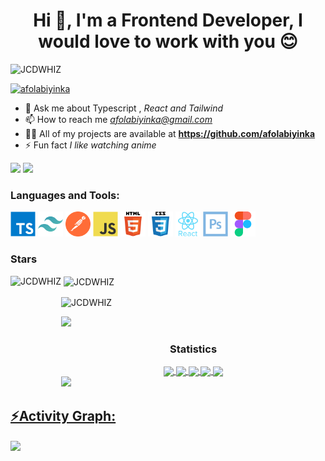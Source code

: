 <!-- <img src="https://raw.githubusercontent.com/BEPb/BEPb/5c63fa170d1cbbb0b1974f05a3dbe6aca3f5b7f3/assets/Bottom_up.svg" width="100%" /> -->
<h1 align="center">Hi 👋, I'm a Frontend Developer,  I would love to work with you 😊</h1>
<p align="left"> <img src="https://komarev.com/ghpvc/?username=afolabiyinka&label=Profile%20views&color=0e75b6&style=flat" alt="JCDWHIZ" /> </p>

<p align="left"> <a href="https://github.com/ryo-ma/github-profile-trophy"><img src="https://github-profile-trophy.vercel.app/?username=afolabiyinka&theme=algolia" alt="afolabiyinka" /></a> </p>

- 💬 Ask me about Typescript , *React and Tailwind*
- 📫 How to reach me *afolabiyinka@gmail.com*
- 👨‍💻 All of my projects are available at **https://github.com/afolabiyinka**
- ⚡ Fun fact *I like watching anime*

<div> <a href="https://github.com/afolabiyinka" target="_blank"><img src="https://img.shields.io/badge/GitHub-100000?style=for-the-badge&logo=github&logoColor=white" target="_blank"></a>
<a href = "mailto:afolabiyinka@gmail.com"><img src="https://img.shields.io/badge/-Gmail-%23333?style=for-the-badge&logo=gmail&logoColor=white" target="_blank"></a>
</div><h3 align="left">Languages and Tools:</h3>
<p align="left">

<img src="https://raw.githubusercontent.com/teamedwardforever/Readme-Generator/71f25dd8b98329b168142a6b782a107b75eab178/svg/Skills/Languages/typescript-original.svg" alt="Typescript" width="40" height="40"/>
<img src="https://raw.githubusercontent.com/teamedwardforever/Readme-Generator/71f25dd8b98329b168142a6b782a107b75eab178/svg/Skills/Frontend/tailwindcss-icon.svg" alt="Tailwindcss" width="40" height="40"/>
<img src="https://raw.githubusercontent.com/teamedwardforever/Readme-Generator/71f25dd8b98329b168142a6b782a107b75eab178/svg/Skills/Software/getpostman-icon.svg" alt="Postman" width="40" height="40"/>
<img src="https://raw.githubusercontent.com/teamedwardforever/Readme-Generator/71f25dd8b98329b168142a6b782a107b75eab178/svg/Skills/Languages/javascript-original.svg" alt="Javascript" width="40" height="40"/>
<img src="https://raw.githubusercontent.com/teamedwardforever/Readme-Generator/71f25dd8b98329b168142a6b782a107b75eab178/svg/Skills/Frontend/html5-original-wordmark.svg" alt="HTML" width="40" height="40"/>
<img src="https://raw.githubusercontent.com/teamedwardforever/Readme-Generator/71f25dd8b98329b168142a6b782a107b75eab178/svg/Skills/Frontend/css3-original-wordmark.svg" alt="Css" width="40" height="40"/>
<img src="https://raw.githubusercontent.com/teamedwardforever/Readme-Generator/71f25dd8b98329b168142a6b782a107b75eab178/svg/Skills/Frontend/react-original-wordmark.svg" alt="React" width="40" height="40"/>
<img src="https://raw.githubusercontent.com/teamedwardforever/Readme-Generator/71f25dd8b98329b168142a6b782a107b75eab178/svg/Skills/Software/photoshop-line.svg" alt="Photoshop" width="40" height="40"/>
<img src="https://raw.githubusercontent.com/teamedwardforever/Readme-Generator/71f25dd8b98329b168142a6b782a107b75eab178/svg/Skills/Software/figma-icon.svg" alt="Figma" width="40" height="40"/>
</p>

<h3 align="left">Stars</h3>
<img align="left" height="180em" src="https://github-readme-stats.vercel.app/api/top-langs/?username=afolabiyinka&layout=compact&theme=tokyonight" alt=JCDWHIZ />

<p>&nbsp;<img align="center" height="180em" src="https://github-readme-stats.vercel.app/api?username=afolabiyinka&show_icons=true&locale=en&theme=tokyonight" alt="JCDWHIZ" /></p>

<p><img align="center" height="180em" src="https://github-readme-streak-stats.herokuapp.com/?user=afolabiyinka&theme=tokyonight" alt="JCDWHIZ" /></p>

<img src="https://user-images.githubusercontent.com/73097560/115834477-dbab4500-a447-11eb-908a-139a6edaec5c.gif"><h3 align="center">Statistics</h3>
<div align="center">
<a href="https://github.com/afolabiyinka">
<img align="center" src="http://github-profile-summary-cards.vercel.app/api/cards/stats?username=afolabiyinka&theme=gruvbox" height="180em" />
<img align="center" src="http://github-profile-summary-cards.vercel.app/api/cards/most-commit-language?username=afolabiyinka&theme=gruvbox" height="180em" />
<img align="center" src="http://github-profile-summary-cards.vercel.app/api/cards/repos-per-language?username=afolabiyinka&theme=2077" height="180em" />
<img align="center" src="http://github-profile-summary-cards.vercel.app/api/cards/productive-time?username=afolabiyinka&theme=2077" height="180em" />
<img align="center" src="http://github-profile-summary-cards.vercel.app/api/cards/profile-details?username=afolabiyinka&theme=2077" height="180em" />
</div>
<img src="https://user-images.githubusercontent.com/73097560/115834477-dbab4500-a447-11eb-908a-139a6edaec5c.gif"><h2 align="left">⚡Activity Graph:</h2>
<img align="center" src="https://github-readme-activity-graph.vercel.app/graph?username=afolabiyinka&theme=react-dark"/>
